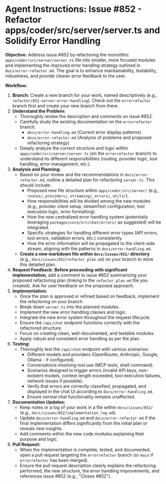 # Agent Instructions: Issue #852 - Refactor apps/coder/src/server/server.ts and Solidify Error Handling

**Objective:** Address issue #852 by refactoring the monolithic `apps/coder/src/server/server.ts` file into smaller, more focused modules and implementing the improved error handling strategy outlined in `docs/error-refactor.md`. The goal is to enhance maintainability, testability, robustness, and provide clearer error feedback to the user.

**Workflow:**

1.  **Branch:** Create a new branch for your work, named descriptively (e.g., `refactor/852-server-error-handling`). Check out the `errorrefactor` branch first and create your new branch from there.
2.  **Understand the Problem:**
    *   Thoroughly review the description and comments on issue #852.
    *   Carefully study the existing documentation on the `errorrefactor` branch:
        *   `docs/error-handling.md` (Current error display patterns)
        *   `docs/error-refactor.md` (Analysis of problems and proposed refactoring strategy)
    *   Deeply analyze the current structure and logic within `apps/coder/src/server/server.ts` (on the `errorrefactor` branch) to understand its different responsibilities (routing, provider logic, tool handling, error management, etc.).
3.  **Analysis and Planning:**
    *   Based on your review and the recommendations in `docs/error-refactor.md`, outline a detailed plan for refactoring `server.ts`. This should include:
        *   Proposed new file structure within `apps/coder/src/server/` (e.g., `routes/`, `providers/`, `streaming/`, `errors/`, `utils/`).
        *   How responsibilities will be divided among the new modules (e.g., provider client setup, streamText configuration, tool execution logic, error formatting).
        *   How the new centralized error handling system (potentially leveraging `packages/core/src/chat/errors/` as suggested) will be integrated.
        *   Specific strategies for handling different error types (API errors, tool errors, validation errors, etc.) consistently.
        *   How the error information will be propagated to the client-side stream, aligning with the patterns in `docs/error-handling.md`.
    *   **Create a new markdown file within `docs/issues/852/` directory** (e.g., `docs/issues/852/refactor_plan.md`) on your branch to store this detailed plan.
4.  **Request Feedback:** **Before proceeding with significant implementation**, add a comment to issue #852 summarizing your proposed refactoring plan (linking to the `refactor_plan.md` file you created). Ask for user feedback on the proposed approach.
5.  **Implementation:**
    *   Once the plan is approved or refined based on feedback, implement the refactoring on your branch.
    *   Break down `server.ts` into the planned modules.
    *   Implement the new error handling classes and logic.
    *   Integrate the new error system throughout the request lifecycle.
    *   Ensure the `/api/chat` endpoint functions correctly with the refactored structure.
    *   Focus on creating clean, well-documented, and testable modules.
    *   Apply robust and consistent error handling as per the plan.
6.  **Testing:**
    *   Thoroughly test the `/api/chat` endpoint with various scenarios:
        *   Different models and providers (OpenRouter, Anthropic, Google, Ollama - if configured).
        *   Conversations involving tool use (MCP tools, shell command).
        *   Scenarios designed to trigger errors (invalid API keys, non-existent models, context length exceeded, tool execution failures, network issues if possible).
        *   Verify that errors are correctly classified, propagated, and displayed in the chat UI according to `docs/error-handling.md`.
        *   Ensure normal chat functionality remains unaffected.
7.  **Documentation Updates:**
    *   Keep notes or a log of your work in a file within `docs/issues/852/` (e.g., `docs/issues/852/implementation_log.md`).
    *   Update `docs/error-handling.md` and `docs/error-refactor.md` if the final implementation differs significantly from the initial plan or reveals new insights.
    *   Add comments within the new code modules explaining their purpose and logic.
8.  **Pull Request:**
    *   When the implementation is complete, tested, and documented, open a pull request targeting the `errorrefactor` branch (or `main` if `errorrefactor` has been merged).
    *   Ensure the pull request description clearly explains the refactoring performed, the new structure, the error handling improvements, and references issue #852 (e.g., "Closes #852").
